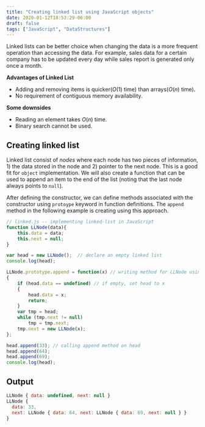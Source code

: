 ```yaml
---
title: "Creating linked list using JavaScript objects"
date: 2020-01-12T18:53:29-06:00
draft: false
tags: ["JavaScript", "DataStructures"]
---
```

Linked lists can be better choice when changing the data is a more frequent
operation than accessing the data. For example, sales data for a certain company
has to be updated every day while sales report is generated only once a month.

**Advantages of Linked List**
- Adding and removing items is quicker($O(1)$ time) than arrays($O(n)$ time). 
- No requirement of contiguous memory availability.


**Some downsides**
- Reading an element takes $O(n)$ time.
- Binary search cannot be used.

## Creating linked list
Linked list consist of *nodes* where each node has two pieces of information, 1) the data stored in the node and 2) pointer to the next node. This is a good
fit for `object` implementation. We will also create a function that can be used
to append an item to the end of the list (noting that the last node always
points to `null`).

After defining the constructor, we can define methods associated with the
constructor using `protoype` keyword in function definitions. The `append`
method in the following example is creating using this approach.

```JavaScript
// linked.js -- implementing linked-list in JavaScript
function LLNode(data){
    this.data = data;
    this.next = null;
}

var head = new LLNode();  // declare an empty linked list
console.log(head);

LLNode.prototype.append = function(x) // writing method for LLNode using prototype
{
    if (head.data == undefined) // if empty, set head to x
    {
        head.data = x;
        return;
    }
    var tmp = head;
    while (tmp.next != null)
        tmp = tmp.next;
    tmp.next = new LLNode(x);
};

head.append(33); // calling append method on head
head.append(64);
head.append(69);
console.log(head);

```
## Output
```JavaScript
LLNode { data: undefined, next: null }
LLNode {
  data: 33,
  next: LLNode { data: 64, next: LLNode { data: 69, next: null } }
}
```

